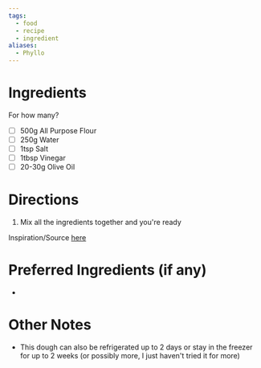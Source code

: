 ```yaml
---
tags:
  - food
  - recipe
  - ingredient
aliases:
  - Phyllo
---
```

# Ingredients
For how many?
- [ ] 500g All Purpose Flour
- [ ] 250g Water
- [ ] 1tsp Salt
- [ ] 1tbsp Vinegar
- [ ] 20-30g Olive Oil

# Directions
1. Mix all the ingredients together and you're ready

Inspiration/Source [here](https://www.gastronomos.gr/syntagh/to-spitiko-cheiropoiito-fyllo-gia-pites/103541/) 
# Preferred Ingredients (if any)
- 

# Other Notes
- This dough can also be refrigerated up to 2 days or stay in the freezer for up to 2 weeks (or possibly more, I just haven't tried it for more)